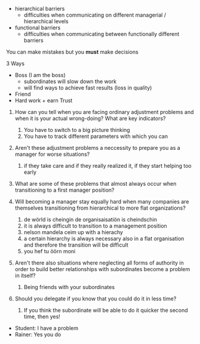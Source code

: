 * hierarchical barriers
  * difficulties when communicating on different managerial / hierarchical levels
* functional barriers
  * difficulties when communicating between functionally different barriers



You can make mistakes but you **must** make decisions



3 Ways

* Boss (I am the boss)
  * subordinates will slow down the work
  * will find ways to achieve fast results (loss in quality)
* Friend
* Hard work + earn Trust



1. How can you tell when you are facing ordinary adjustment problems and when
   it is your actual wrong-doing? What are key indicators?
   1. You have to switch to a big picture thinking
   2. You have to track different parameters with which you can 
2. Aren't these adjustment problems a neccessity to prepare you as a manager
   for worse situations?
   1. if they take care and if they really realized it, if they start helping too early
3. What are some of these problems that almost always occur when transitioning
   to a first manager position?
4. Will becoming a manager stay equally hard when many companies are themselves
   transitioning from hierarchical to more flat organizations?
   1. de wörld is cheingin de organisaisatiön is cheindschin
   2. it is always difficult to transition to a management position
   3. nelson mandela ceim up with a hierachy
   4. a certain hierarchy is always necessary also in a flat organisation and therefore the transition will be difficult
   5. you hef tu öörn moni
5. Aren't there also situations where neglecting all forms of authority in
   order to build better relationships with subordinates become a problem in
   itself?
   1. Being friends with your subordinates



6. Should you delegate if you know that you could do it in less time?
   1. If you think the subordinate will be able to do it quicker the second time, then yes!



- Student: I have a problem
- Rainer: Yes you do